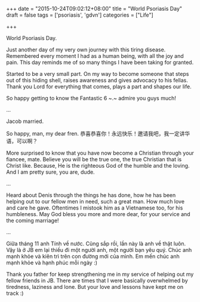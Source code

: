 +++
date = "2015-10-24T09:02:12+08:00"
title = "World Psoriasis Day"
draft = false
tags = ['psoriasis', 'gdvn']
categories = ["Life"]

+++

World Psoriasis Day.

Just another day of my very own journey with this tiring disease. Remembered every moment I had as a human being, with all the joy and pain. This day reminds me of so many things I have been taking for granted.

Started to be a very small part. On my way to become someone that steps out of this hiding shell, raises awareness and gives advocacy to his fellas. Thank you Lord for everything that comes, plays a part and shapes our life.

So happy getting to know the Fantastic 6 ~.~ admire you guys much!

...

Jacob married.

So happy, man, my dear fren. 恭喜恭喜你！永远快乐！邀请我吧，我一定讲华语，可以啊？

More surprised to know that you have now become a Christian through your fiancee, mate. Believe you will be the true one, the true Christian that is Christ like. Because, He is the righteous God of the humble and the loving. And I am pretty sure, you are, dude.

...

Heard about Denis through the things he has done, how he has been helping out to our fellow men in need, such a great man. How much love and care he gave. Oftentimes I mistook him as a Vietnamese too, for his humbleness. May God bless you more and more dear, for your service and the coming marriage!

...

Giữa tháng 11 anh Tính về nước. Cũng sắp rồi, lần này là anh về thật luôn. Vậy là ở JB em lại thiếu đi một người anh, một người bạn yêu quý. Chúc anh mạnh khỏe và kiên trì trên con đường mới của mình. Em mến chúc anh mạnh khỏe và hạnh phúc mỗi ngày :)

Thank you father for keep strengthening me in my service of helping out my fellow friends in JB. There are times that I were basically overwhelmed by tiredness, laziness and lone. But your love and lessons have kept me on track :)
